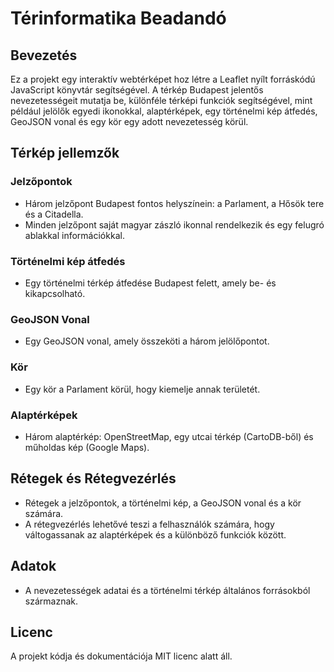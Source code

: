 # Térinformatika Beadandó

## Bevezetés
Ez a projekt egy interaktív webtérképet hoz létre a Leaflet nyílt forráskódú JavaScript könyvtár segítségével. A térkép Budapest jelentős nevezetességeit mutatja be, különféle térképi funkciók segítségével, mint például jelölők egyedi ikonokkal, alaptérképek, egy történelmi kép átfedés, GeoJSON vonal és egy kör egy adott nevezetesség körül.

## Térkép jellemzők
### Jelzőpontok
- Három jelzőpont Budapest fontos helyszínein: a Parlament, a Hősök tere és a Citadella.
- Minden jelzőpont saját magyar zászló ikonnal rendelkezik és egy felugró ablakkal információkkal.

### Történelmi kép átfedés
- Egy történelmi térkép átfedése Budapest felett, amely be- és kikapcsolható.

### GeoJSON Vonal
- Egy GeoJSON vonal, amely összeköti a három jelölőpontot.

### Kör
- Egy kör a Parlament körül, hogy kiemelje annak területét.

### Alaptérképek
- Három alaptérkép: OpenStreetMap, egy utcai térkép (CartoDB-ből) és műholdas kép (Google Maps).

## Rétegek és Rétegvezérlés
- Rétegek a jelzőpontok, a történelmi kép, a GeoJSON vonal és a kör számára.
- A rétegvezérlés lehetővé teszi a felhasználók számára, hogy váltogassanak az alaptérképek és a különböző funkciók között.

## Adatok
- A nevezetességek adatai és a történelmi térkép általános forrásokból származnak.

## Licenc
A projekt kódja és dokumentációja MIT licenc alatt áll.

